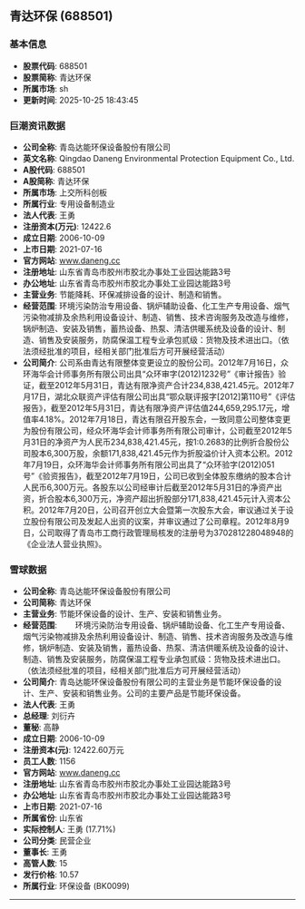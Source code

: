 ## 青达环保 (688501)

### 基本信息

- **股票代码**: 688501
- **股票简称**: 青达环保
- **所属市场**: sh
- **更新时间**: 2025-10-25 18:43:45

### 巨潮资讯数据

- **公司全称**: 青岛达能环保设备股份有限公司
- **英文名称**: Qingdao Daneng Environmental Protection Equipment Co., Ltd.
- **A股代码**: 688501
- **A股简称**: 青达环保
- **所属市场**: 上交所科创板
- **所属行业**: 专用设备制造业
- **法人代表**: 王勇
- **注册资本(万元)**: 12422.6
- **成立日期**: 2006-10-09
- **上市日期**: 2021-07-16
- **官方网站**: www.daneng.cc
- **注册地址**: 山东省青岛市胶州市胶北办事处工业园达能路3号
- **办公地址**: 山东省青岛市胶州市胶北办事处工业园达能路3号
- **主营业务**: 节能降耗、环保减排设备的设计、制造和销售。
- **经营范围**: 环境污染防治专用设备、锅炉辅助设备、化工生产专用设备、烟气污染物减排及余热利用设备设计、制造、销售、技术咨询服务及改造与维修，锅炉制造、安装及销售，蓄热设备、热泵、清洁供暖系统及设备的设计、制造、销售及安装服务，防腐保温工程专业承包贰级：货物及技术进出口。（依法须经批准的项目，经相关部门批准后方可开展经营活动）
- **公司简介**: 公司系由青达有限整体变更设立的股份公司。2012年7月16日，众环海华会计师事务所有限公司出具“众环审字(2012)1232号”《审计报告》验证，截至2012年5月31日，青达有限净资产合计234,838,421.45元。2012年7月17日，湖北众联资产评估有限公司出具“鄂众联评报字[2012]第110号”《评估报告》，截至2012年5月31日，青达有限净资产评估值244,659,295.17元，增值率4.18%。2012年7月18日，青达有限召开股东会，一致同意公司整体变更为股份有限公司，经众环海华会计师事务所有限公司审计，公司截至2012年5月31日的净资产为人民币234,838,421.45元，按1:0.2683的比例折合股份公司股本6,300万股，余额171,838,421.45元作为折股溢价计入资本公积。2012年7月19日，众环海华会计师事务所有限公司出具了“众环验字(2012)051号”《验资报告》，截至2012年7月19日，公司已收到全体股东缴纳的股本合计人民币6,300万元。各股东以公司经审计后截至2012年5月31日的净资产出资，折合股本6,300万元，净资产超出折股部分171,838,421.45元计入资本公积。2012年7月20日，公司召开创立大会暨第一次股东大会，审议通过关于设立股份有限公司及发起人出资的议案，并审议通过了公司章程。2012年8月9日，公司取得了青岛市工商行政管理局核发的注册号为370281228048948的《企业法人营业执照》。

### 雪球数据

- **公司全称**: 青岛达能环保设备股份有限公司
- **公司简称**: 青达环保
- **主营业务**: 节能环保设备的设计、生产、安装和销售业务。
- **经营范围**: 　　环境污染防治专用设备、锅炉辅助设备、化工生产专用设备、烟气污染物减排及余热利用设备设计、制造、销售、技术咨询服务及改造与维修，锅炉制造、安装及销售，蓄热设备、热泵、清洁供暖系统及设备的设计、制造、销售及安装服务，防腐保温工程专业承包贰级：货物及技术进出口。（依法须经批准的项目，经相关部门批准后方可开展经营活动）
- **公司简介**: 青岛达能环保设备股份有限公司的主营业务是节能环保设备的设计、生产、安装和销售业务。公司的主要产品是节能环保设备。
- **法人代表**: 王勇
- **总经理**: 刘衍卉
- **董秘**: 高静
- **成立日期**: 2006-10-09
- **注册资本(元)**: 12422.60万元
- **员工人数**: 1156
- **官方网站**: www.daneng.cc
- **注册地址**: 山东省青岛市胶州市胶北办事处工业园达能路3号
- **办公地址**: 山东省青岛市胶州市胶北办事处工业园达能路3号
- **上市日期**: 2021-07-16
- **所属省份**: 山东省
- **实际控制人**: 王勇 (17.71%)
- **公司分类**: 民营企业
- **董事长**: 王勇
- **高管人数**: 15
- **发行价格**: 10.57
- **所属行业**: 环保设备 (BK0099)

---
